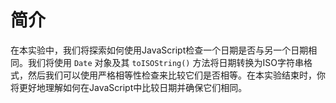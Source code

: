 # 简介

在本实验中，我们将探索如何使用JavaScript检查一个日期是否与另一个日期相同。我们将使用 `Date` 对象及其 `toISOString()` 方法将日期转换为ISO字符串格式，然后我们可以使用严格相等性检查来比较它们是否相等。在本实验结束时，你将更好地理解如何在JavaScript中比较日期并确保它们相同。
